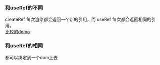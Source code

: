 ###  和useRef的不同
 createRef 每次渲染都会返回一个新的引用，而 useRef 每次都会返回相同的引用。  
 [比较的demo](https://codesandbox.io/embed/jovial-yonath-b24vy)
### 和useRef的相同
都可以绑定到一个dom上去
